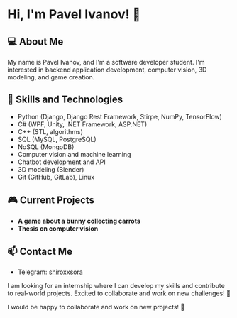 # Hi, I'm Pavel Ivanov! 👋

## 💻 About Me
My name is Pavel Ivanov, and I'm a software developer student. I'm interested in backend application development, computer vision, 3D modeling, and game creation.

## 🚀 Skills and Technologies
- Python (Django, Django Rest Framework, Stirpe, NumPy, TensorFlow)
- C# (WPF, Unity, .NET Framework, ASP.NET)
- C++ (STL, algorithms)
- SQL (MySQL, PostgreSQL)
- NoSQL (MongoDB)
- Computer vision and machine learning
- Chatbot development and API
- 3D modeling (Blender)
- Git (GitHub, GitLab), Linux

## 🎮 Current Projects
- **A game about a bunny collecting carrots**
- **Thesis on computer vision**

## 📫 Contact Me
- Telegram: [shiroxxsora](https://t.me/shiroxxsora)

I am looking for an internship where I can develop my skills and contribute to real-world projects. Excited to collaborate and work on new challenges! 🚀

I would be happy to collaborate and work on new projects! 🚀


<!--
**shiroxxsora/shiroxxsora** is a ✨ _special_ ✨ repository because its `README.md` (this file) appears on your GitHub profile.

Here are some ideas to get you started:

- 🔭 I’m currently working on ...
- 🌱 I’m currently learning ...
- 👯 I’m looking to collaborate on ...
- 🤔 I’m looking for help with ...
- 💬 Ask me about ...
- 📫 How to reach me: ...
- 😄 Pronouns: ...
- ⚡ Fun fact: ...
-->
